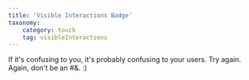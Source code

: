 ```yaml
---
title: 'Visible Interactions Badge'
taxonomy:
    category: touch
    tag: visibleInteractions
---
```

If it's confusing to you, it's probably confusing to your users. Try again. Again, don't be an #$%&$&. :)
